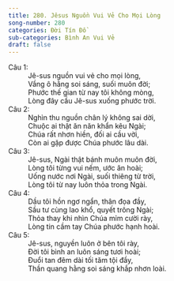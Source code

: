 ```yaml
---
title: 280. Jêsus Nguồn Vui Vẻ Cho Mọi Lòng
song-number: 280
categories: Đời Tín Đồ
sub-categories: Bình An Vui Vẻ
draft: false
---
```

<dl><dt>Câu 1:</dt><dd data-verse="1">Jê-sus nguồn vui vẻ cho mọi lòng, <br/>Vầng ô hằng soi sáng, suối muôn đời; <br/>Phước thế gian từ nay tôi không mòng, <br/>Lòng đây cầu Jê-sus xuống phước trời. </dd><dt>Câu 2:</dt><dd data-verse="2">Nghìn thu nguồn chân lý không sai dời, <br/>Chuộc ai thật ăn năn khẩn kêu Ngài; <br/>Chúa rất nhơn hiền, đối ai cầu vời, <br/>Còn ai gặp được Chúa phước lâu dài. </dd><dt>Câu 3:</dt><dd data-verse="3">Jê-sus, Ngài thật bánh muôn muôn đời, <br/>Lòng tôi từng vui nếm, ước ăn hoài; <br/>Uống nước nơi Ngài, suối thiêng từ trời, <br/>Lòng tôi từ nay luôn thỏa trong Ngài. </dd><dt>Câu 4:</dt><dd data-verse="4">Dầu tôi hồn ngơ ngẩn, thân đọa đầy, <br/>Sầu tư cùng lao khổ, quyết trông Ngài; <br/>Thỏa thay khi nhìn Chúa mỉm cười rày, <br/>Lòng tin cầm tay Chúa phước hạnh hoài. </dd><dt>Câu 5:</dt><dd data-verse="5">Jê-sus, nguyền luôn ở bên tôi rày, <br/>Đời tôi bình an luôn sáng tươi hoài; <br/>Đuổi tan đêm dài tối tăm tội đầy, <br/>Thần quang hằng soi sáng khắp nhơn loài. </dd></dl>